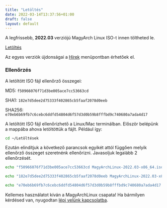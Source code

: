 ```yaml
---
title: "Letöltés"
date: 2022-03-14T13:37:56+01:00
draft: false
layout: default
---
```

A legfrissebb, **2022.03** verziójú MagyArch Linux ISO-t innen töltheted le.

<a href="https://drive.google.com/file/d/1IPLlv1a-f3ljROHhwx_pkyYzUwSzOuth/view?usp=sharing" class="btn btn-main mt-20">Letöltés</a>

Az egyes verziók újdonságai a [Hírek](/hirek) menüpontban érhetőek el.

### Ellenőrzés
A letöltött ISO fájl ellenőrző összegei:

MD5: `f50966076f71d3be005ace7cc53663cd`

SHA1: `182e7d5dee2d75333f402865cb5faaf2078d0eeb`

SHA256: `e70eb6b69fb7c6cebc6ddfd54804d6f57d3d0b59b8fffbd9c740680a7ada4d17`

A letöltött ISO fájl ellenőrizhető a Linux/Mac terminálban. Először belépünk a mappába ahova letöltöttük a fájlt. Például így:
```bash
cd ~/Letöltések
```
Ezután elindítjuk a következő parancsok egyikét attól függően melyik ellenőrző összeget szeretnénk ellenőrizni. Javasoljuk legalább 2 ellenőrzését.
```bash
echo "f50966076f71d3be005ace7cc53663cd MagyArchLinux-2022.03-x86_64.iso" | md5sum -c

echo "182e7d5dee2d75333f402865cb5faaf2078d0eeb MagyArchLinux-2022.03-x86_64.iso" | sha1sum -c

echo "e70eb6b69fb7c6cebc6ddfd54804d6f57d3d0b59b8fffbd9c740680a7ada4d17 MagyArchLinux-2022.03-x86_64.iso" | sha256sum -c
```
Kellemes használatot kíván a MagyArchLinux csapata! Ha bármilyen kérdésed van, nyugodtan [lépj velünk kapcsolatba](/kapcsolatba).
